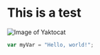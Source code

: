 # This is a test

![Image of Yaktocat](https://octodex.github.com/images/yaktocat.png)

``` javascript
var myVar = "Hello, world!";
```

